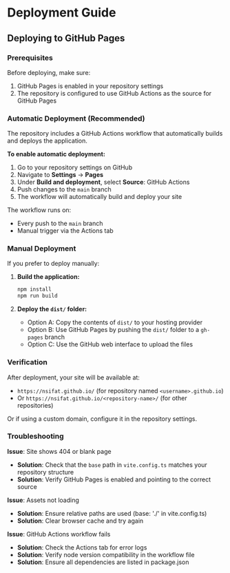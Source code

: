 # Deployment Guide

## Deploying to GitHub Pages

### Prerequisites

Before deploying, make sure:
1. GitHub Pages is enabled in your repository settings
2. The repository is configured to use GitHub Actions as the source for GitHub Pages

### Automatic Deployment (Recommended)

The repository includes a GitHub Actions workflow that automatically builds and deploys the application.

**To enable automatic deployment:**

1. Go to your repository settings on GitHub
2. Navigate to **Settings** → **Pages**
3. Under **Build and deployment**, select **Source**: GitHub Actions
4. Push changes to the `main` branch
5. The workflow will automatically build and deploy your site

The workflow runs on:
- Every push to the `main` branch
- Manual trigger via the Actions tab

### Manual Deployment

If you prefer to deploy manually:

1. **Build the application:**
   ```bash
   npm install
   npm run build
   ```

2. **Deploy the `dist/` folder:**
   - Option A: Copy the contents of `dist/` to your hosting provider
   - Option B: Use GitHub Pages by pushing the `dist/` folder to a `gh-pages` branch
   - Option C: Use the GitHub web interface to upload the files

### Verification

After deployment, your site will be available at:
- `https://nsifat.github.io/` (for repository named `<username>.github.io`)
- Or `https://nsifat.github.io/<repository-name>/` (for other repositories)

Or if using a custom domain, configure it in the repository settings.

### Troubleshooting

**Issue**: Site shows 404 or blank page
- **Solution**: Check that the `base` path in `vite.config.ts` matches your repository structure
- **Solution**: Verify GitHub Pages is enabled and pointing to the correct source

**Issue**: Assets not loading
- **Solution**: Ensure relative paths are used (base: './' in vite.config.ts)
- **Solution**: Clear browser cache and try again

**Issue**: GitHub Actions workflow fails
- **Solution**: Check the Actions tab for error logs
- **Solution**: Verify node version compatibility in the workflow file
- **Solution**: Ensure all dependencies are listed in package.json
